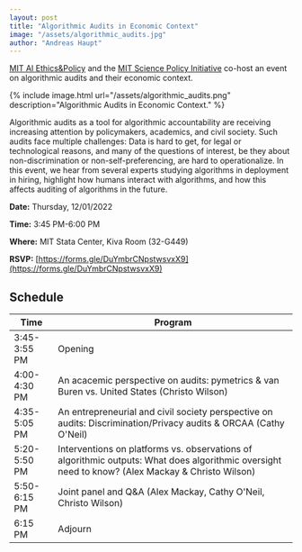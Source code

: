 ```yaml
---
layout: post
title: "Algorithmic Audits in Economic Context"
image: "/assets/algorithmic_audits.jpg"
author: "Andreas Haupt"
---
```

[MIT AI Ethics&Policy](https://mitaiethics.github.io/) and the [MIT Science Policy Initiative](https://mitspi.squarespace.com/) co-host an event on algorithmic audits and their economic context.

{% include image.html url="/assets/algorithmic_audits.png" description="Algorithmic Audits in Economic Context." %}

Algorithmic audits as a tool for algorithmic accountability are receiving increasing attention by policymakers, academics, and civil society. Such audits face multiple challenges: Data is hard to get, for legal or technological reasons, and many of the questions of interest, be they about non-discrimination or non-self-preferencing, are hard to operationalize. In this event, we hear from several experts studying algorithms in deployment in hiring, highlight how humans interact with algorithms, and how this affects auditing of algorithms in the future.

**Date:** Thursday, 12/01/2022

**Time:** 3:45 PM-6:00 PM

**Where:** MIT Stata Center, Kiva Room (32-G449)

**RSVP:** [https://forms.gle/DuYmbrCNpstwsvxX9](https://forms.gle/DuYmbrCNpstwsvxX9)

## Schedule


|Time|Program|
|---|---|
|3:45-3:55 PM|Opening|
|4:00-4:30 PM|An acacemic perspective on audits: pymetrics & van Buren vs. United States (Christo Wilson)|
|4:35-5:05 PM|An entrepreneurial and civil society perspective on audits: Discrimination/Privacy audits & ORCAA (Cathy O'Neil)|
|5:20-5:50 PM|Interventions on platforms vs. observations of algorithmic outputs: What does algorithmic oversight need to know? (Alex Mackay & Christo Wilson)|
|5:50-6:15 PM|Joint panel and Q&A (Alex Mackay, Cathy O'Neil, Christo Wilson)|
|6:15 PM|Adjourn|
